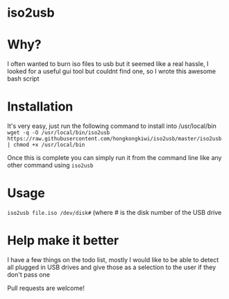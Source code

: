 iso2usb
============

# Why?
I often wanted to burn iso files to usb but it seemed like a real hassle, I looked for a useful gui tool but couldnt find one, so I wrote this awesome bash script

# Installation
It's very easy, just run the following command to install into /usr/local/bin
`wget -q -O /usr/local/bin/iso2usb https://raw.githubusercontent.com/hongkongkiwi/iso2usb/master/iso2usb | chmod +x /usr/local/bin`

Once this is complete you can simply run it from the command line like any other command using `iso2usb`

# Usage
`iso2usb file.iso /dev/disk#` (where # is the disk number of the USB drive

# Help make it better
I have a few things on the todo list, mostly I would like to be able to detect all plugged in USB drives and give those as a selection to the user if they don't pass one

Pull requests are welcome!

